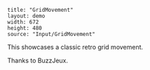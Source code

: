 ```
title: "GridMovement"
layout: demo
width: 672
height: 480
source: "Input/GridMovement"
```

This showcases a classic retro grid movement.

Thanks to BuzzJeux.